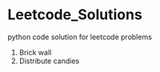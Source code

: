 # Leetcode_Solutions
python code solution for leetcode problems

1. Brick wall
2. Distribute candies
